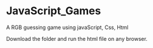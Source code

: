 # JavaScript_Games
A RGB guessing game using javaScript, Css, Html

Download the folder and run the html file on any browser.
